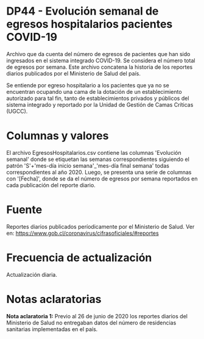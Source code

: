 # DP44 - Evolución semanal de egresos hospitalarios pacientes COVID-19

Archivo que da cuenta del número de egresos de pacientes que han sido ingresados en el sistema integrado COVID-19. Se considera el número total de egresos por semana. Este archivo concatena la historia de los reportes diarios publicados por el Ministerio de Salud del país.

Se entiende por egreso hospitalario a los pacientes que ya no se encuentran ocupando una cama de la dotación de un establecimiento autorizado para tal fin, tanto de establecimientos privados y públicos del sistema integrado y reportado por la Unidad de Gestión de Camas Críticas (UGCC).

# Columnas y valores
El archivo EgresosHospitalarios.csv contiene las columnas 'Evolución semanal' donde se etiquetan las semanas correspondientes siguiendo el patrón 'S'+'mes-día inicio semana'_'mes-día final semana' todas correspondientes al año 2020. Luego, se presenta una serie de columnas con '[Fecha]', donde se da el número de egresos por semana reportados en cada publicación del reporte diario.

# Fuente
Reportes diarios publicados períodicamente por el Ministerio de Salud. Ver en: https://www.gob.cl/coronavirus/cifrasoficiales/#reportes
 
# Frecuencia de actualización
Actualización diaria.

# Notas aclaratorias

**Nota aclaratoria 1:** Previo al 26 de junio de 2020 los reportes diarios del Ministerio de Salud no entregaban datos del número de residencias sanitarias implementadas en el país.
